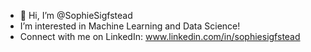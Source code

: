 - 👋 Hi, I’m @SophieSigfstead
- I’m interested in Machine Learning and Data Science!
- Connect with me on LinkedIn: www.linkedin.com/in/sophiesigfstead


<!---
SophieSigfstead/SophieSigfstead is a ✨ special ✨ repository because its `README.md` (this file) appears on your GitHub profile.
You can click the Preview link to take a look at your changes.
--->
